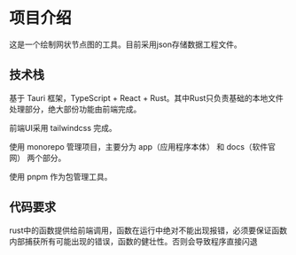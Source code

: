 # 项目介绍

这是一个绘制网状节点图的工具。目前采用json存储数据工程文件。

## 技术栈

基于 Tauri 框架，TypeScript + React + Rust。其中Rust只负责基础的本地文件处理部分，绝大部份功能由前端完成。

前端UI采用 tailwindcss 完成。

使用 monorepo 管理项目，主要分为 app（应用程序本体） 和 docs（软件官网） 两个部分。

使用 pnpm 作为包管理工具。

## 代码要求

rust中的函数提供给前端调用，函数在运行中绝对不能出现报错，必须要保证函数内部捕获所有可能出现的错误，函数的健壮性。否则会导致程序直接闪退
